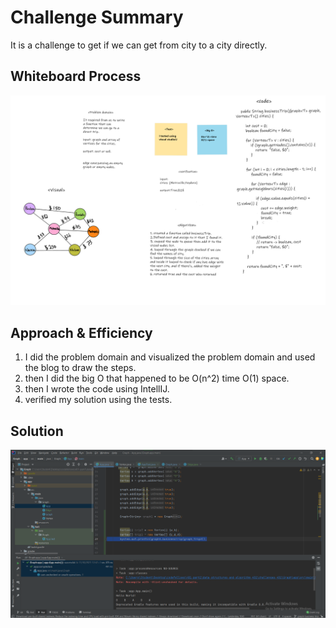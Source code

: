 # Challenge Summary
<!-- Description of the challenge -->
It is a challenge to get if we can get from city to a city directly.

## Whiteboard Process
<!-- Embedded whiteboard image -->
![whiteboard](/allReads/code-challenge-37.png)


## Approach & Efficiency
<!-- What approach did you take? Why? What is the Big O space/time for this approach? -->
1. I did the problem domain and visualized the problem domain and used the blog to draw the steps.
2. then I did the big O that happened to be  O(n^2) time O(1) space.
3. then I wrote the code using IntellIJ.
4. verified my solution using the tests.

## Solution
<!-- Show how to run your code, and examples of it in action -->



![whiteboard](/allReads/code-challenge-37-test.png)